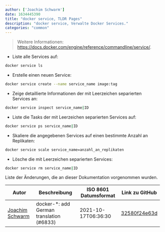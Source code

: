 ```yaml
---
author: ['Joachim Schwarm']
date: 1634445390
title: "docker service, TLDR Pages"
description: "docker service, Verwalte Docker Services."
categories: "common"
---
```

> Weitere Informationen: <https://docs.docker.com/engine/reference/commandline/service/>.

- Liste alle Services auf:

```bash
docker service ls
```

- Erstelle einen neuen Service:

```bash
docker service create --name service_name image:tag
```

- Zeige detaillierte Informationen der mit Leerzeichen separierten Services an:

```bash
docker service inspect service_name|ID
```

- Liste die Tasks der mit Leerzeichen separierten Services auf:

```bash
docker service ps service_name|ID
```

- Skaliere die angegebenen Services auf einen bestimmte Anzahl an Replikaten:

```bash
docker service scale service_name=anzahl_an_replikaten
```

- Lösche die mit Leerzeichen separierten Services:

```bash
docker service rm service_name|ID
```
Liste der Änderungen, die an dieser Dokumentation vorgenommen wurden.


Autor | Beschreibung | ISO 8601 Datumsformat | Link zu GitHub
------|-----|-----|-----
[Joachim Schwarm](mailto:joachim@schwarm.co) | docker-*: add German translation (#6833) | 2021-10-17T06:36:30 | [32580f24e63d](https://github.com/tldr-pages/tldr/commit/32580f24e63daa8abf77cffe6bc7dac55911fb3a)

